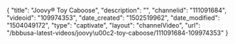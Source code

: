 {
    "title": "Joovy&reg; Toy Caboose",
    "description": "",
    "channelid": "111091684",
    "videoid": "109974353",
    "date_created": "1502519962",
    "date_modified": "1504049172",
    "type": "captivate",
    "layout": "channelVideo",
    "url": "\/bbbusa-latest-videos\/joovy\u00c2-toy-caboose\/111091684-109974353"
}